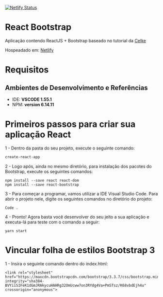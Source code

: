 

[![Netlify Status](https://api.netlify.com/api/v1/badges/0cbdee6c-641b-48f4-ac2a-1a7648fdbd0f/deploy-status)](https://app.netlify.com/sites/react-bootstrap777/deploys)

# React Bootstrap
Aplicação contendo ReactJS + Bootstrap baseado no tutorial da [Celke](https://celke.com.br/artigo/como-integrar-o-react-com-bootstrap)

Hospeadado em: [Netlify](https://react-bootstrap777.netlify.app/)

# Requisitos


## **Ambientes de Desenvolvimento e Referências**

* IDE:    **VSCODE 1.55.1**
* NPM:    **version 6.14.11**


# Primeiros passos para criar sua aplicação React

1 - Dentro da pasta do seu projeto, execute o seguinte comando: 
```sh
create-react-app
```

2 - Logo após, ainda no mesmo diretório, para instalação dos pacotes do Bootstrap, execute os seguintes comandos:
```
npm install --save react react-dom
npm install --save react-bootstrap
````

3 - Para começar a programar, vamos utilizar a IDE Visual Studio Code. Para abrir o projeto nele, digite os seguintes comandos no diretório do projeto:
```
Code .
````

4 - Pronto! Agora basta você desenvolver do seu jeito a sua aplicação e executa-lá para teste com o comando a seguir:
```
yarn start
````


# Vincular folha de estilos Bootstrap 3

1 - Insira o seguinte comando dentro do index.html:
```
<link rel="stylesheet" href="https://maxcdn.bootstrapcdn.com/bootstrap/3.3.7/css/bootstrap.min.css" integrity="sha384-BVYiiSIFeK1dGmJRAkycuHAHRg32OmUcww7on3RYdg4Va+PmSTsz/K68vbdEjh4u" crossorigin="anonymous">
```
